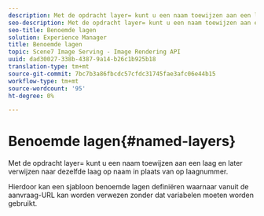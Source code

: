 ```yaml
---
description: Met de opdracht layer= kunt u een naam toewijzen aan een laag en later verwijzen naar dezelfde laag op naam in plaats van op laagnummer.
seo-description: Met de opdracht layer= kunt u een naam toewijzen aan een laag en later verwijzen naar dezelfde laag op naam in plaats van op laagnummer.
seo-title: Benoemde lagen
solution: Experience Manager
title: Benoemde lagen
topic: Scene7 Image Serving - Image Rendering API
uuid: dad30027-338b-4387-9a14-b26c1b925b18
translation-type: tm+mt
source-git-commit: 7bc7b3a86fbcdc57cfdc31745fae3afc06e44b15
workflow-type: tm+mt
source-wordcount: '95'
ht-degree: 0%

---
```



# Benoemde lagen{#named-layers}

Met de opdracht layer= kunt u een naam toewijzen aan een laag en later verwijzen naar dezelfde laag op naam in plaats van op laagnummer.

Hierdoor kan een sjabloon benoemde lagen definiëren waarnaar vanuit de aanvraag-URL kan worden verwezen zonder dat variabelen moeten worden gebruikt.
